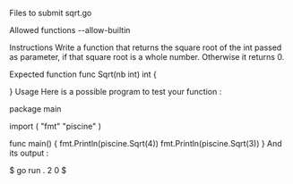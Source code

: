 Files to submit
sqrt.go

Allowed functions
--allow-builtin

Instructions
Write a function that returns the square root of the int passed as parameter, if that square root is a whole number. Otherwise it returns 0.

Expected function
func Sqrt(nb int) int {

}
Usage
Here is a possible program to test your function :

package main

import (
	"fmt"
	"piscine"
)

func main() {
	fmt.Println(piscine.Sqrt(4))
	fmt.Println(piscine.Sqrt(3))
}
And its output :

$ go run .
2
0
$